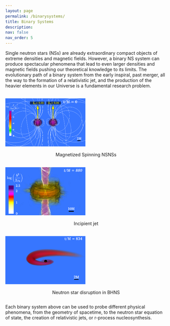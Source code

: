 ```yaml
---
layout: page
permalink: /binarysystems/
title: Binary Systems
description: 
nav: false
nav_order: 5
---
```


Single neutron stars (NSs) are already extraordinary compact objects of extreme densities and magnetic fields.
However, a binary NS system can produce spectacular phenomena that lead to even larger densities and magnetic fields pushing
our theoretical knowledge to its limits. The evolutionary path of a binary system from the early inspiral, past merger,
all the way to the formation of a relativistic jet, and the production of the heavier elements in our Universe is a
fundamental research problem.


<div class="row">
&nbsp;&nbsp;&nbsp;&nbsp;
  <div class="column">
    <img alt="MagnetizedSpinningNSNS" src="/assets/img/Ali_Mspin_036_1.png" width="250" height="150">
    <figcaption> 
    <p style="text-align: center;"> Magnetized Spinning NSNSs </p>
    </figcaption>
  </div>&nbsp;
  <div class="column">
    <img alt="IJBR" src="/assets/img/bhdisk_bsqrd.png" width="250" height="150">
    <figcaption> 
    <p style="text-align: center;"> Incipient jet </p>
    </figcaption>
  </div>&nbsp;
  <div class="column">
    <img alt="NeutronStarDisrupBHNS" src="/assets/img/hydro5.png" width="250" height="150">
    <figcaption> 
    <p style="text-align: center;"> Neutron star disruption in BHNS </p>
    </figcaption>
  </div>
</div>


<!--- Topics of interest include:  --->
<!---  - Formulations  --->  
<!---  - Binary neutron stars  --->  
<!---  - Binary black hole-neutron stars --->  
<!---  - Binary black holes --->  

Each binary system above can be used to probe different physical phenomena, from the geometry of spacetime, to the
neutron star equation of state, the creation of relativistic jets, or r-process nucleosynthesis. 

